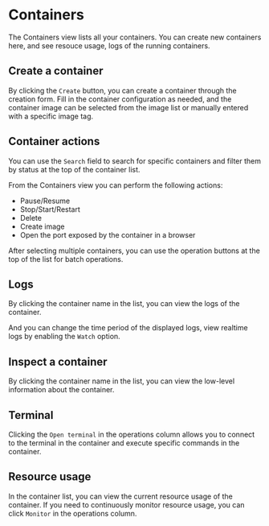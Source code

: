 # Containers

The Containers view lists all your containers. You can create new containers here, and see resouce usage, logs of the running containers.

## Create a container

By clicking the `Create` button, you can create a container through the creation form. Fill in the container configuration as needed, and the container image can be selected from the image list or manually entered with a specific image tag.

## Container actions

You can use the `Search` field to search for specific containers and filter them by status at the top of the container list.

From the Containers view you can perform the following actions:

- Pause/Resume
- Stop/Start/Restart
- Delete
- Create image
- Open the port exposed by the container in a browser

After selecting multiple containers, you can use the operation buttons at the top of the list for batch operations.

## Logs

By clicking the container name in the list, you can view the logs of the container.

And you can change the time period of the displayed logs, view realtime logs by enabling the `Watch` option.

## Inspect a container

By clicking the container name in the list, you can view the low-level information about the container.

## Terminal

Clicking the `Open terminal` in the operations column allows you to connect to the terminal in the container and execute specific commands in the container.

## Resource usage

In the container list, you can view the current resource usage of the container. If you need to continuously monitor resource usage, you can click `Monitor` in the operations column.

